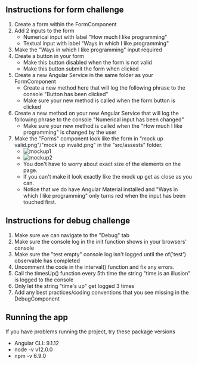 ## Instructions for form challenge
1. Create a form within the FormComponent
2. Add 2 inputs to the form
   * Numerical input with label "How much I like programming"
   * Textual input with label "Ways in which I like programming"
3. Make the "Ways in which I like programming" input required
4. Create a button in your form
   * Make this button disabled when the form is not valid
   * Make this button submit the form when clicked
5. Create a new Angular Service in the same folder as your FormComponent
   * Create a new method here that will log the following phrase to the console "Button has been clicked"
   * Make sure your new method is called when the form button is clicked
6. Create a new method on your new Angular Service that will log the following phrase to the console "Numerical input has been changed"
   * Make sure your new method is called when the "How much I like programming" is changed by the user
7. Make the "Forms" component look like the form in "mock up valid.png"/"mock up invalid.png" in the "src/assests" folder. 
   * ![mockup1](/assets/mock%20up%20valid.png)
   * ![mockup2](/assets/mock%20up%20invalid.png)
   * You don't have to worry about exact size of the elements on the page.
   * If you can't make it look exactly like the mock up get as close as you can.
   * Notice that we do have Angular Material installed and "Ways in which I like programming" only turns red when the input has been touched first.

## Instructions for debug challenge

1. Make sure we can navigate to the "Debug" tab
2. Make sure the console log in the init function shows in your browsers' console
3. Make sure the "test empty" console log isn't logged until the of('test') observable has completed
4. Uncomment the code in the interval() function and fix any errors.
5. Call the timesUp() function every 5th time the string "time is an illusion" is logged to the console
6. Only let the string "time's up" get logged 3 times
7. Add any best practices/coding conventions that you see missing in the DebugComponent

## Running the app

If you have problems running the project, try these package versions
- Angular CLI: 9.1.12
- node -v v12.0.0
- npm -v 6.9.0
